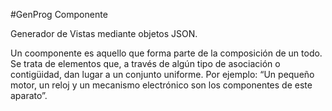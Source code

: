 #GenProg Componente

Generador de Vistas mediante objetos JSON.

Un coomponente es aquello que forma parte de la composición de un todo. Se trata de elementos que, a través de algún tipo de asociación o contigüidad, dan lugar a un conjunto uniforme. Por ejemplo: “Un pequeño motor, un reloj y un mecanismo electrónico son los componentes de este aparato”.
